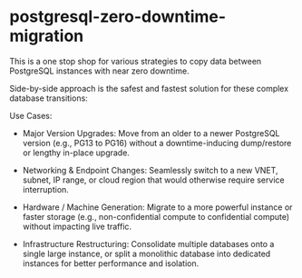 # postgresql-zero-downtime-migration
This is a one stop shop for various strategies to copy data between PostgreSQL instances with near zero downtime.

Side-by-side approach is the safest and fastest solution for these complex database transitions:

Use Cases:
- Major Version Upgrades: Move from an older to a newer PostgreSQL version (e.g., PG13 to PG16) without a downtime-inducing dump/restore or lengthy in-place upgrade.

- Networking & Endpoint Changes: Seamlessly switch to a new VNET, subnet, IP range, or cloud region that would otherwise require service interruption.

- Hardware / Machine Generation: Migrate to a more powerful instance or faster storage (e.g., non-confidential compute to confidential compute) without impacting live traffic.

- Infrastructure Restructuring: Consolidate multiple databases onto a single large instance, or split a monolithic database into dedicated instances for better performance and isolation.
